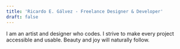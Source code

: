 ```yaml
---
title: 'Ricardo E. Gálvez - Freelance Designer & Developer'
draft: false
---
```


I am an artist and designer who codes. I strive to make every project accessible and usable. Beauty and joy will naturally follow.
